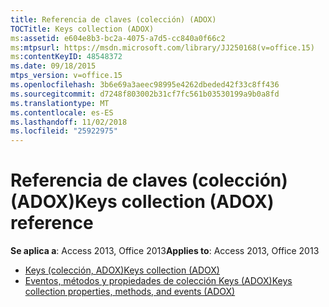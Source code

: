 ```yaml
---
title: Referencia de claves (colección) (ADOX)
TOCTitle: Keys collection (ADOX)
ms:assetid: e604e8b3-bc2a-4075-a7d5-cc840a0f66c2
ms:mtpsurl: https://msdn.microsoft.com/library/JJ250168(v=office.15)
ms:contentKeyID: 48548372
ms.date: 09/18/2015
mtps_version: v=office.15
ms.openlocfilehash: 3b6e69a3aeec98995e4262dbeded42f33c8ff436
ms.sourcegitcommit: d7248f803002b31cf7fc561b03530199a9b0a8fd
ms.translationtype: MT
ms.contentlocale: es-ES
ms.lasthandoff: 11/02/2018
ms.locfileid: "25922975"
---
```

# <a name="keys-collection-adox-reference"></a><span data-ttu-id="cceb5-102">Referencia de claves (colección) (ADOX)</span><span class="sxs-lookup"><span data-stu-id="cceb5-102">Keys collection (ADOX) reference</span></span>

<span data-ttu-id="cceb5-103">**Se aplica a**: Access 2013, Office 2013</span><span class="sxs-lookup"><span data-stu-id="cceb5-103">**Applies to**: Access 2013, Office 2013</span></span>

- [<span data-ttu-id="cceb5-104">Keys (colección, ADOX)</span><span class="sxs-lookup"><span data-stu-id="cceb5-104">Keys collection (ADOX)</span></span>](keys-collection-adox.md)
- [<span data-ttu-id="cceb5-105">Eventos, métodos y propiedades de colección Keys (ADOX)</span><span class="sxs-lookup"><span data-stu-id="cceb5-105">Keys collection properties, methods, and events (ADOX)</span></span>](keys-collection-properties-methods-and-events-adox.md)

